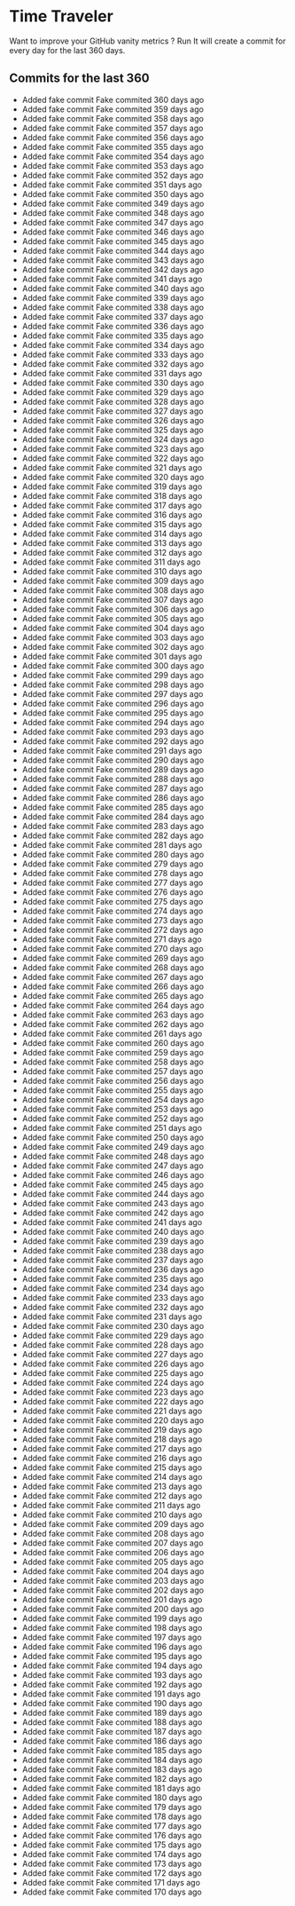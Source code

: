 # Time Traveler

Want to improve your GitHub vanity metrics ?
Run 
It will create a commit for every day for the last 360 days.

## Commits for the last 360

- Added fake commit Fake commited 360 days ago
- Added fake commit Fake commited 359 days ago
- Added fake commit Fake commited 358 days ago
- Added fake commit Fake commited 357 days ago
- Added fake commit Fake commited 356 days ago
- Added fake commit Fake commited 355 days ago
- Added fake commit Fake commited 354 days ago
- Added fake commit Fake commited 353 days ago
- Added fake commit Fake commited 352 days ago
- Added fake commit Fake commited 351 days ago
- Added fake commit Fake commited 350 days ago
- Added fake commit Fake commited 349 days ago
- Added fake commit Fake commited 348 days ago
- Added fake commit Fake commited 347 days ago
- Added fake commit Fake commited 346 days ago
- Added fake commit Fake commited 345 days ago
- Added fake commit Fake commited 344 days ago
- Added fake commit Fake commited 343 days ago
- Added fake commit Fake commited 342 days ago
- Added fake commit Fake commited 341 days ago
- Added fake commit Fake commited 340 days ago
- Added fake commit Fake commited 339 days ago
- Added fake commit Fake commited 338 days ago
- Added fake commit Fake commited 337 days ago
- Added fake commit Fake commited 336 days ago
- Added fake commit Fake commited 335 days ago
- Added fake commit Fake commited 334 days ago
- Added fake commit Fake commited 333 days ago
- Added fake commit Fake commited 332 days ago
- Added fake commit Fake commited 331 days ago
- Added fake commit Fake commited 330 days ago
- Added fake commit Fake commited 329 days ago
- Added fake commit Fake commited 328 days ago
- Added fake commit Fake commited 327 days ago
- Added fake commit Fake commited 326 days ago
- Added fake commit Fake commited 325 days ago
- Added fake commit Fake commited 324 days ago
- Added fake commit Fake commited 323 days ago
- Added fake commit Fake commited 322 days ago
- Added fake commit Fake commited 321 days ago
- Added fake commit Fake commited 320 days ago
- Added fake commit Fake commited 319 days ago
- Added fake commit Fake commited 318 days ago
- Added fake commit Fake commited 317 days ago
- Added fake commit Fake commited 316 days ago
- Added fake commit Fake commited 315 days ago
- Added fake commit Fake commited 314 days ago
- Added fake commit Fake commited 313 days ago
- Added fake commit Fake commited 312 days ago
- Added fake commit Fake commited 311 days ago
- Added fake commit Fake commited 310 days ago
- Added fake commit Fake commited 309 days ago
- Added fake commit Fake commited 308 days ago
- Added fake commit Fake commited 307 days ago
- Added fake commit Fake commited 306 days ago
- Added fake commit Fake commited 305 days ago
- Added fake commit Fake commited 304 days ago
- Added fake commit Fake commited 303 days ago
- Added fake commit Fake commited 302 days ago
- Added fake commit Fake commited 301 days ago
- Added fake commit Fake commited 300 days ago
- Added fake commit Fake commited 299 days ago
- Added fake commit Fake commited 298 days ago
- Added fake commit Fake commited 297 days ago
- Added fake commit Fake commited 296 days ago
- Added fake commit Fake commited 295 days ago
- Added fake commit Fake commited 294 days ago
- Added fake commit Fake commited 293 days ago
- Added fake commit Fake commited 292 days ago
- Added fake commit Fake commited 291 days ago
- Added fake commit Fake commited 290 days ago
- Added fake commit Fake commited 289 days ago
- Added fake commit Fake commited 288 days ago
- Added fake commit Fake commited 287 days ago
- Added fake commit Fake commited 286 days ago
- Added fake commit Fake commited 285 days ago
- Added fake commit Fake commited 284 days ago
- Added fake commit Fake commited 283 days ago
- Added fake commit Fake commited 282 days ago
- Added fake commit Fake commited 281 days ago
- Added fake commit Fake commited 280 days ago
- Added fake commit Fake commited 279 days ago
- Added fake commit Fake commited 278 days ago
- Added fake commit Fake commited 277 days ago
- Added fake commit Fake commited 276 days ago
- Added fake commit Fake commited 275 days ago
- Added fake commit Fake commited 274 days ago
- Added fake commit Fake commited 273 days ago
- Added fake commit Fake commited 272 days ago
- Added fake commit Fake commited 271 days ago
- Added fake commit Fake commited 270 days ago
- Added fake commit Fake commited 269 days ago
- Added fake commit Fake commited 268 days ago
- Added fake commit Fake commited 267 days ago
- Added fake commit Fake commited 266 days ago
- Added fake commit Fake commited 265 days ago
- Added fake commit Fake commited 264 days ago
- Added fake commit Fake commited 263 days ago
- Added fake commit Fake commited 262 days ago
- Added fake commit Fake commited 261 days ago
- Added fake commit Fake commited 260 days ago
- Added fake commit Fake commited 259 days ago
- Added fake commit Fake commited 258 days ago
- Added fake commit Fake commited 257 days ago
- Added fake commit Fake commited 256 days ago
- Added fake commit Fake commited 255 days ago
- Added fake commit Fake commited 254 days ago
- Added fake commit Fake commited 253 days ago
- Added fake commit Fake commited 252 days ago
- Added fake commit Fake commited 251 days ago
- Added fake commit Fake commited 250 days ago
- Added fake commit Fake commited 249 days ago
- Added fake commit Fake commited 248 days ago
- Added fake commit Fake commited 247 days ago
- Added fake commit Fake commited 246 days ago
- Added fake commit Fake commited 245 days ago
- Added fake commit Fake commited 244 days ago
- Added fake commit Fake commited 243 days ago
- Added fake commit Fake commited 242 days ago
- Added fake commit Fake commited 241 days ago
- Added fake commit Fake commited 240 days ago
- Added fake commit Fake commited 239 days ago
- Added fake commit Fake commited 238 days ago
- Added fake commit Fake commited 237 days ago
- Added fake commit Fake commited 236 days ago
- Added fake commit Fake commited 235 days ago
- Added fake commit Fake commited 234 days ago
- Added fake commit Fake commited 233 days ago
- Added fake commit Fake commited 232 days ago
- Added fake commit Fake commited 231 days ago
- Added fake commit Fake commited 230 days ago
- Added fake commit Fake commited 229 days ago
- Added fake commit Fake commited 228 days ago
- Added fake commit Fake commited 227 days ago
- Added fake commit Fake commited 226 days ago
- Added fake commit Fake commited 225 days ago
- Added fake commit Fake commited 224 days ago
- Added fake commit Fake commited 223 days ago
- Added fake commit Fake commited 222 days ago
- Added fake commit Fake commited 221 days ago
- Added fake commit Fake commited 220 days ago
- Added fake commit Fake commited 219 days ago
- Added fake commit Fake commited 218 days ago
- Added fake commit Fake commited 217 days ago
- Added fake commit Fake commited 216 days ago
- Added fake commit Fake commited 215 days ago
- Added fake commit Fake commited 214 days ago
- Added fake commit Fake commited 213 days ago
- Added fake commit Fake commited 212 days ago
- Added fake commit Fake commited 211 days ago
- Added fake commit Fake commited 210 days ago
- Added fake commit Fake commited 209 days ago
- Added fake commit Fake commited 208 days ago
- Added fake commit Fake commited 207 days ago
- Added fake commit Fake commited 206 days ago
- Added fake commit Fake commited 205 days ago
- Added fake commit Fake commited 204 days ago
- Added fake commit Fake commited 203 days ago
- Added fake commit Fake commited 202 days ago
- Added fake commit Fake commited 201 days ago
- Added fake commit Fake commited 200 days ago
- Added fake commit Fake commited 199 days ago
- Added fake commit Fake commited 198 days ago
- Added fake commit Fake commited 197 days ago
- Added fake commit Fake commited 196 days ago
- Added fake commit Fake commited 195 days ago
- Added fake commit Fake commited 194 days ago
- Added fake commit Fake commited 193 days ago
- Added fake commit Fake commited 192 days ago
- Added fake commit Fake commited 191 days ago
- Added fake commit Fake commited 190 days ago
- Added fake commit Fake commited 189 days ago
- Added fake commit Fake commited 188 days ago
- Added fake commit Fake commited 187 days ago
- Added fake commit Fake commited 186 days ago
- Added fake commit Fake commited 185 days ago
- Added fake commit Fake commited 184 days ago
- Added fake commit Fake commited 183 days ago
- Added fake commit Fake commited 182 days ago
- Added fake commit Fake commited 181 days ago
- Added fake commit Fake commited 180 days ago
- Added fake commit Fake commited 179 days ago
- Added fake commit Fake commited 178 days ago
- Added fake commit Fake commited 177 days ago
- Added fake commit Fake commited 176 days ago
- Added fake commit Fake commited 175 days ago
- Added fake commit Fake commited 174 days ago
- Added fake commit Fake commited 173 days ago
- Added fake commit Fake commited 172 days ago
- Added fake commit Fake commited 171 days ago
- Added fake commit Fake commited 170 days ago
